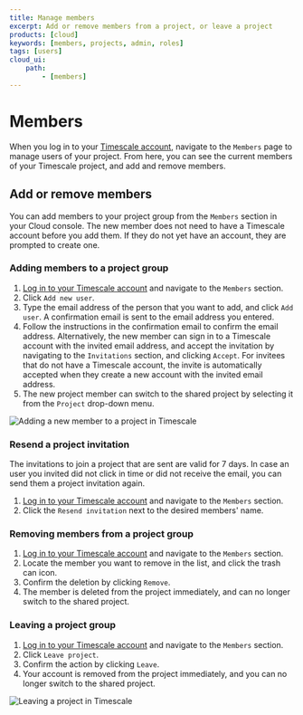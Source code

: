 ```yaml
---
title: Manage members
excerpt: Add or remove members from a project, or leave a project
products: [cloud]
keywords: [members, projects, admin, roles]
tags: [users]
cloud_ui:
    path:
        - [members]
---
```


# Members

When you log in to your [Timescale account][cloud-login], navigate to the
`Members` page to manage users of your project. From here, you can see the
current members of your Timescale project, and add and remove members.

## Add or remove members

You can add members to your project group from the `Members` section in your
Cloud console. The new member does not need to have a Timescale account
before you add them. If they do not yet have an account, they are prompted to
create one.

<Procedure>

### Adding members to a project group

1.  [Log in to your Timescale account][cloud-login] and navigate to
    the `Members` section.
1.  Click `Add new user`.
1.  Type the email address of the person that you want to add, and click `Add
    user`. A confirmation email is sent to the email address you entered.
1.  Follow the instructions in the confirmation email to confirm the email
    address. Alternatively, the new member can sign in to a Timescale
    account with the invited email address, and accept the invitation by
    navigating to the `Invitations` section, and clicking `Accept`. For invitees
    that do not have a Timescale account, the invite is automatically
    accepted when they create a new account with the invited email address.
1.  The new project member can switch to the shared project by selecting it from
    the `Project` drop-down menu.

<img class="main-content__illustration"
width={1375} height={944}
src="https://assets.timescale.com/docs/images/tsc-add-members.webp"
alt="Adding a new member to a project in Timescale"/>

</Procedure>

<Procedure>

### Resend a project invitation

The invitations to join a project that are sent are valid for 7 days. 
In case an user you invited did not click in time or did not receive the email, 
you can send them a project invitation again.
1.  [Log in to your Timescale account][cloud-login] and navigate to
    the `Members` section.
2.  Click the `Resend invitation` next to the desired members' name.

</Procedure>


<Procedure>

### Removing members from a project group

1.  [Log in to your Timescale account][cloud-login] and navigate to
    the `Members` section.
1.  Locate the member you want to remove in the list, and click the trash can
    icon.
1.  Confirm the deletion by clicking `Remove`.
1.  The member is deleted from the project immediately, and can no longer switch
    to the shared project.

</Procedure>

<Procedure>

### Leaving a project group

1.  [Log in to your Timescale account][cloud-login] and navigate to
    the `Members` section.
1.  Click `Leave project`.
1.  Confirm the action by clicking `Leave`.
1.  Your account is removed from the project immediately, and you can no longer
    switch to the shared project.

<img class="main-content__illustration"
width={1375} height={944}
src="https://assets.timescale.com/docs/images/tsc-leave-members.webp"
alt="Leaving a project in Timescale"/>

</Procedure>

[cloud-login]: https://console.cloud.timescale.com/
